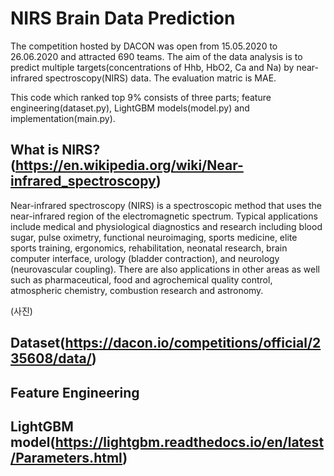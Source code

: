 # NIRS Brain Data Prediction
The competition hosted by DACON was open from 15.05.2020 to 26.06.2020 and attracted 690 teams. The aim of the data analysis is to predict multiple targets(concentrations of Hhb, HbO2, Ca and Na) by near-infrared spectroscopy(NIRS) data. The evaluation matric is MAE.

This code which ranked top 9% consists of three parts; feature engineering(dataset.py), LightGBM models(model.py) and implementation(main.py). 

## What is NIRS?(https://en.wikipedia.org/wiki/Near-infrared_spectroscopy)
Near-infrared spectroscopy (NIRS) is a spectroscopic method that uses the near-infrared region of the electromagnetic spectrum. Typical applications include medical and physiological diagnostics and research including blood sugar, pulse oximetry, functional neuroimaging, sports medicine, elite sports training, ergonomics, rehabilitation, neonatal research, brain computer interface, urology (bladder contraction), and neurology (neurovascular coupling). There are also applications in other areas as well such as pharmaceutical, food and agrochemical quality control, atmospheric chemistry, combustion research and astronomy.

(사진)
## Dataset(https://dacon.io/competitions/official/235608/data/) 

## Feature Engineering

## LightGBM model(https://lightgbm.readthedocs.io/en/latest/Parameters.html)
